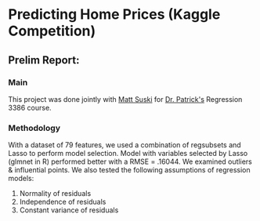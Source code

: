 # Predicting Home Prices (Kaggle Competition)

## Prelim Report:

### Main
This project was done jointly with [Matt Suski](https://www.linkedin.com/in/matt-suski/) for [Dr. Patrick's](https://www.baylor.edu/statistics/index.php?id=941853) Regression 3386 course. 

### Methodology
With a dataset of 79 features, we used a combination of regsubsets and Lasso to perform model selection. Model with variables selected by Lasso (glmnet in R) performed better with a RMSE = .16044. We examined outliers & influential points. We also tested the following assumptions of regression models:
1. Normality of residuals
2. Independence of residuals
3. Constant variance of residuals


